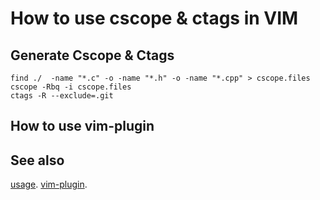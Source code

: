 # How to use cscope & ctags in VIM  

## Generate Cscope & Ctags 

    find ./  -name "*.c" -o -name "*.h" -o -name "*.cpp" > cscope.files
    cscope -Rbq -i cscope.files
    ctags -R --exclude=.git 

## How to use vim-plugin 

 
## See also
   [usage](http://angledark0123.pixnet.net/blog/post/51919594-vim%E9%99%84%E4%BB%B6%EF%BC%9Acscope%2Bctag-%E4%BD%BF%E7%94%A8%E7%AD%86%E8%A8%98).
   [vim-plugin](http://cscope.sourceforge.net/cscope_maps.vim).
 


